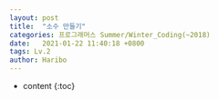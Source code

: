 ```yaml
---
layout: post
title:  "소수 만들기"
categories: 프로그래머스 Summer/Winter_Coding(~2018)
date:   2021-01-22 11:40:18 +0800
tags: Lv.2
author: Haribo
---
```


* content
{:toc}
